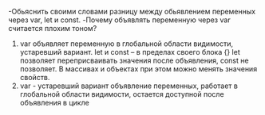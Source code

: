 -Обьяснить своими словами разницу между обьявлением переменных через var, let и const.
-Почему объявлять переменную через var считается плохим тоном?

1) var объявляет переменную в глобальной области видимости, устаревший вариант.
let и const – в пределах своего блока {}
let позволяет переприсваивать значения после объявления,
const не позволяет. В массивах и объектах при этом можно менять значения свойств.
2) var - устаревший вариант объявление переменных, работает в глобальной области видимости, остается доступной после объявления в цикле
